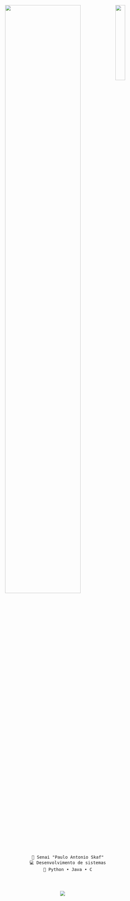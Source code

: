<div align="center">
<img src="https://i.pinimg.com/originals/01/70/14/017014bfc3fa1423364ae1c63209f8fb.jpg" width="25%" align="right" />
<img src="https://readme-typing-svg.demolab.com?font=Inconsolata&weight=500&size=50&duration=4000&pause=300&color=4dc9ff&center=true&vCenter=true&multiline=true&repeat=false&random=false&width=1300&height=140&lines=Oi+oi;Eu+sou+a+Rafaella+%E2%9C%A9" width="70%" />
<br><br>
<pre>
    🏫 Senai "Paulo Antonio Skaf"
    💻 Desenvolvimento de sistemas
    📖 Python • Java • C
</pre>
<br><br>
    
[![](https://img.shields.io/badge/linkedin-0a66c2)](https://www.linkedin.com/in/rafaella-hahon-114b35260/)
</div>
